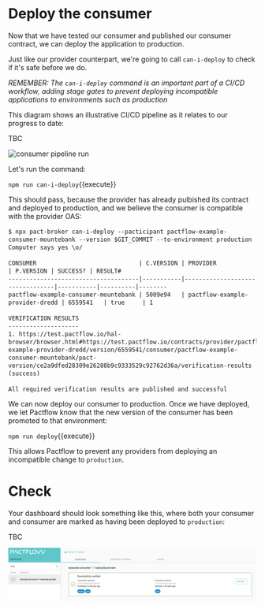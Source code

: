 # Deploy the consumer

Now that we have tested our consumer and published our consumer contract, we can deploy the application to production.

Just like our provider counterpart, we're going to call `can-i-deploy` to check if it's safe before we do.

_REMEMBER: The `can-i-deploy` command is an important part of a CI/CD workflow, adding stage gates to prevent deploying incompatible applications to environments such as production_

This diagram shows an illustrative CI/CD pipeline as it relates to our progress to date:

TBC

![consumer pipeline run](./assets/consumer-pipeline.png)

Let's run the command:

`npm run can-i-deploy`{{execute}}

This should pass, because the provider has already pulbished its contract and deployed to production, and we believe the consumer is compatible with the provider OAS:

```
$ npx pact-broker can-i-deploy --pacticipant pactflow-example-consumer-mountebank --version $GIT_COMMIT --to-environment production
Computer says yes \o/

CONSUMER                             | C.VERSION | PROVIDER                        | P.VERSION | SUCCESS? | RESULT#
-------------------------------------|-----------|---------------------------------|-----------|----------|--------
pactflow-example-consumer-mountebank | 5009e94   | pactflow-example-provider-dredd | 6559541   | true     | 1

VERIFICATION RESULTS
--------------------
1. https://test.pactflow.io/hal-browser/browser.html#https://test.pactflow.io/contracts/provider/pactflow-example-provider-dredd/version/6559541/consumer/pactflow-example-consumer-mountebank/pact-version/ce2a9dfed28309e26288b9c9333529c92762d36a/verification-results (success)

All required verification results are published and successful
```

We can now deploy our consumer to production. Once we have deployed, we let Pactflow know that the new version of the consumer has been promoted to that environment:

`npm run deploy`{{execute}}

This allows Pactflow to prevent any providers from deploying an incompatible change to `production`.

# Check

Your dashboard should look something like this, where both your consumer and consumer are marked as having been deployed to `production`:

TBC

![pactflow dashboard - completed](./assets/pactflow-dashboard-complete.png)
